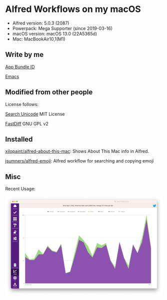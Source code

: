 # Alfred Workflows on my macOS


- Alfred version: 5.0.3 (2087)
- Powerpack: Mega Supporter (since 2019-03-16)
- macOS version: macOS 13.0 (22A5365d)
- Mac: MacBookAir10,1(M1)



## Write by me

[App Bundle ID](./workflows/App%20Bundle%20ID.md)

[Emacs](./workflows/Emacs.md)

## Modified from other people

License follows:

[Search Unicode](./workflows-mod/Search%20Unicode.md) MIT License

[FastDiff](./workflows-mod/FastDiff.md) GNU GPL v2

## Installed


[xilopaint/alfred-about-this-mac](https://github.com/xilopaint/alfred-about-this-mac): Shows About This Mac info in Alfred.

[jsumners/alfred-emoji](https://github.com/jsumners/alfred-emoji): Alfred workflow for searching and copying emoji




## Misc

Recent Usage:

![recent usage](./assets/recent-usage.png)


